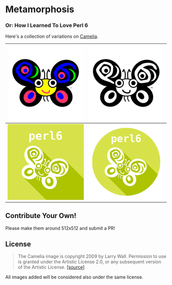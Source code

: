 # Metamorphosis
### Or: How I Learned To Love Perl 6

Here's a collection of variations on [Camelia](https://raw.githubusercontent.com/perl6/mu/master/misc/camelia.txt).

|![Orig-Camelia](https://raw.githubusercontent.com/MadcapJake/metamorphosis/master/images/Orig-Camelia.png)|![orig-Camelia-mono](https://raw.githubusercontent.com/MadcapJake/metamorphosis/master/images/orig-Camelia-mono.png)|
|:------------:|:------------:|
|![perl6-logo-shadow](https://raw.githubusercontent.com/MadcapJake/metamorphosis/master/images/perl6-logo-shadow.png)|![perl6-logo-shadow-circle](https://raw.githubusercontent.com/MadcapJake/metamorphosis/master/images/perl6-logo-shadow-circle.png)|

## Contribute Your Own!

Please make them around 512x512 and submit a PR!

## License

> The Camelia image is copyright 2009 by Larry Wall.  Permission to use
is granted under the Artistic License 2.0, or any subsequent version
of the Artistic License. [[source]](https://raw.githubusercontent.com/perl6/mu/master/misc/camelia.txt)

All images added will be considered also under the same license.
